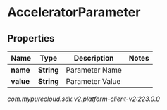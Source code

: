 # AcceleratorParameter


## Properties

| Name | Type | Description | Notes |
| ------------ | ------------- | ------------- | ------------- |
| **name** | **String** | Parameter Name |  |
| **value** | **String** | Parameter Value |  |




_com.mypurecloud.sdk.v2:platform-client-v2:223.0.0_
